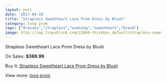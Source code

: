 ```yaml
---
layout: post
date: '2017-04-19'
title: "Strapless Sweetheart Lace Prom Dress by Blush"
category: long prom
tags: ["dresses","strapless","evening","sweetheart","brand"]
image: http://img.transblink.com/22969-thickbox_default/strapless-sweetheart-lace-prom-dress-by-blush.jpg
---
```

Strapless Sweetheart Lace Prom Dress by Blush

On Sales: **$369.99**
<a href="https://www.transblink.com/en/long-prom/7289-strapless-sweetheart-lace-prom-dress-by-blush.html"><amp-img layout="responsive" width="600" height="600" src="//img.transblink.com/22969-thickbox_default/strapless-sweetheart-lace-prom-dress-by-blush.jpg" alt="Strapless Sweetheart Lace Prom Dress by Blush 0" /></a>
<a href="https://www.transblink.com/en/long-prom/7289-strapless-sweetheart-lace-prom-dress-by-blush.html"><amp-img layout="responsive" width="600" height="600" src="//img.transblink.com/22972-thickbox_default/strapless-sweetheart-lace-prom-dress-by-blush.jpg" alt="Strapless Sweetheart Lace Prom Dress by Blush 1" /></a>
<a href="https://www.transblink.com/en/long-prom/7289-strapless-sweetheart-lace-prom-dress-by-blush.html"><amp-img layout="responsive" width="600" height="600" src="//img.transblink.com/22971-thickbox_default/strapless-sweetheart-lace-prom-dress-by-blush.jpg" alt="Strapless Sweetheart Lace Prom Dress by Blush 2" /></a>
<a href="https://www.transblink.com/en/long-prom/7289-strapless-sweetheart-lace-prom-dress-by-blush.html"><amp-img layout="responsive" width="600" height="600" src="//img.transblink.com/22970-thickbox_default/strapless-sweetheart-lace-prom-dress-by-blush.jpg" alt="Strapless Sweetheart Lace Prom Dress by Blush 3" /></a>

Buy it: [Strapless Sweetheart Lace Prom Dress by Blush](https://www.transblink.com/en/long-prom/7289-strapless-sweetheart-lace-prom-dress-by-blush.html "Strapless Sweetheart Lace Prom Dress by Blush")

View more: [long prom](https://www.transblink.com/en/58-long-prom "long prom")